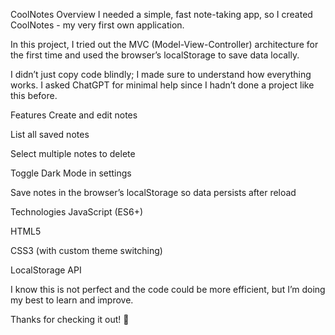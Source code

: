 CoolNotes
Overview
I needed a simple, fast note-taking app, so I created CoolNotes - my very first own application.

In this project, I tried out the MVC (Model-View-Controller) architecture for the first time and used the browser’s localStorage to save data locally.

I didn’t just copy code blindly; I made sure to understand how everything works. I asked ChatGPT for minimal help since I hadn’t done a project like this before.

Features
Create and edit notes

List all saved notes

Select multiple notes to delete

Toggle Dark Mode in settings

Save notes in the browser’s localStorage so data persists after reload

Technologies
JavaScript (ES6+)

HTML5

CSS3 (with custom theme switching)

LocalStorage API

I know this is not perfect and the code could be more efficient, but I’m doing my best to learn and improve.

Thanks for checking it out! 🙂